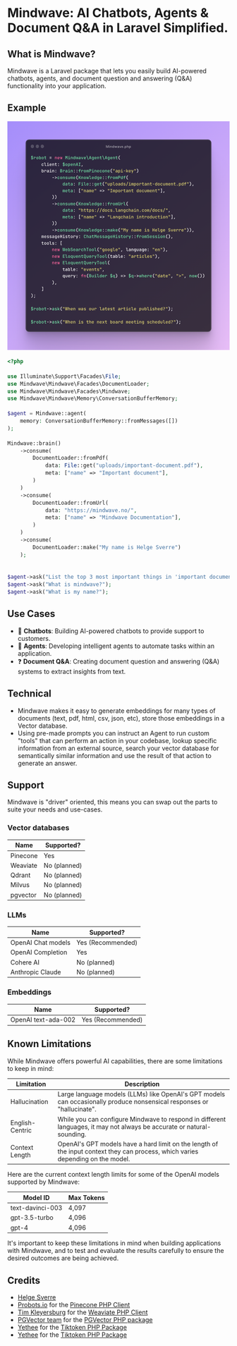 # Mindwave: AI Chatbots, Agents & Document Q&A in Laravel Simplified.

## What is Mindwave?

Mindwave is a Laravel package that lets you easily build AI-powered chatbots, agents, and document question and
answering (Q&A) functionality into your application.

## Example

![Code Example](/art/code.png)

```php
<?php

use Illuminate\Support\Facades\File;
use Mindwave\Mindwave\Facades\DocumentLoader;
use Mindwave\Mindwave\Facades\Mindwave;
use Mindwave\Mindwave\Memory\ConversationBufferMemory;

$agent = Mindwave::agent(
    memory: ConversationBufferMemory::fromMessages([])
);

Mindwave::brain()
    ->consume(
        DocumentLoader::fromPdf(
            data: File::get("uploads/important-document.pdf"),
            meta: ["name" => "Important document"],
        )
    )
    ->consume(
        DocumentLoader::fromUrl(
            data: "https://mindwave.no/",
            meta: ["name" => "Mindwave Documentation"],
        )
    )
    ->consume(
        DocumentLoader::make("My name is Helge Sverre")
    );


$agent->ask("List the top 3 most important things in 'important document'");
$agent->ask("What is mindwave?");
$agent->ask("What is my name?");
```

## Use Cases

-   💬 **Chatbots**: Building AI-powered chatbots to provide support to customers.
-   🤖 **Agents**: Developing intelligent agents to automate tasks within an application.
-   ❓ **Document Q&A**: Creating document question and answering (Q&A) systems to extract insights from text.

## Technical

-   Mindwave makes it easy to generate embeddings for many types of documents (text, pdf, html, csv, json, etc), store
    those embeddings in a Vector database.
-   Using pre-made prompts you can instruct an Agent to run custom "tools" that can perform an action in your codebase,
    lookup specific information from an external source, search your vector database for semantically similar information
    and use the result of that action to generate an answer.

## Support

Mindwave is "driver" oriented, this means you can swap out the parts to suite your needs and use-cases.

### Vector databases

| Name     | Supported?   |
| -------- | ------------ |
| Pinecone | Yes          |
| Weaviate | No (planned) |
| Qdrant   | No (planned) |
| Milvus   | No (planned) |
| pgvector | No (planned) |

### LLMs

| Name               | Supported?        |
| ------------------ | ----------------- |
| OpenAI Chat models | Yes (Recommended) |
| OpenAI Completion  | Yes               |
| Cohere AI          | No (planned)      |
| Anthropic Claude   | No (planned)      |

### Embeddings

| Name                | Supported?        |
| ------------------- | ----------------- |
| OpenAI text-ada-002 | Yes (Recommended) |

## Known Limitations

While Mindwave offers powerful AI capabilities, there are some limitations to keep in mind:

| Limitation      | Description                                                                                                                     |
| --------------- | ------------------------------------------------------------------------------------------------------------------------------- |
| Hallucination   | Large language models (LLMs) like OpenAI's GPT models can occasionally produce nonsensical responses or "hallucinate".          |
| English-Centric | While you can configure Mindwave to respond in different languages, it may not always be accurate or natural-sounding.          |
| Context Length  | OpenAI's GPT models have a hard limit on the length of the input context they can process, which varies depending on the model. |

Here are the current context length limits for some of the OpenAI models supported by Mindwave:

| Model ID         | Max Tokens |
| ---------------- | ---------- |
| text-davinci-003 | 4,097      |
| gpt-3.5-turbo    | 4,096      |
| gpt-4            | 4,096      |

It's important to keep these limitations in mind when building applications with Mindwave, and to test and evaluate the
results carefully to ensure the desired outcomes are being achieved.

## Credits

-   [Helge Sverre](https://twitter.com/helgesverre)
-   [Probots.io](https://github.com/probots-io) for the [Pinecone PHP Client](https://github.com/probots-io/pinecone-php)
-   [Tim Kleyersburg](https://github.com/timkley) for the [Weaviate PHP Client](https://github.com/timkley/weaviate-php)
-   [PGVector team](https://github.com/pgvector/pgvector-php/graphs/contributors) for
    the [PGVector PHP package](https://github.com/pgvector/pgvector-php)
-   [Yethee](https://github.com/yethee) for the [Tiktoken PHP Package](https://github.com/yethee/tiktoken-php)
-   [Yethee](https://github.com/yethee) for the [Tiktoken PHP Package](https://github.com/yethee/tiktoken-php)
